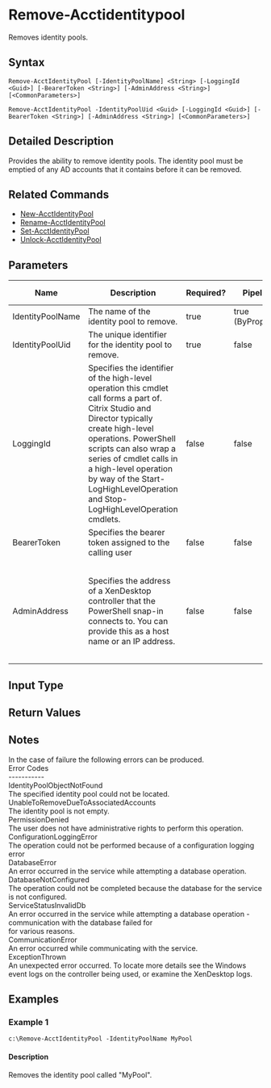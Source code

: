 ﻿
# Remove-Acctidentitypool
Removes identity pools.
## Syntax
```
Remove-AcctIdentityPool [-IdentityPoolName] <String> [-LoggingId <Guid>] [-BearerToken <String>] [-AdminAddress <String>] [<CommonParameters>]

Remove-AcctIdentityPool -IdentityPoolUid <Guid> [-LoggingId <Guid>] [-BearerToken <String>] [-AdminAddress <String>] [<CommonParameters>]
```
## Detailed Description
Provides the ability to remove identity pools.  The identity pool must be emptied of any AD accounts that it contains before it can be removed.


## Related Commands

* [New-AcctIdentityPool](./New-AcctIdentityPool/)
* [Rename-AcctIdentityPool](./Rename-AcctIdentityPool/)
* [Set-AcctIdentityPool](./Set-AcctIdentityPool/)
* [Unlock-AcctIdentityPool](./Unlock-AcctIdentityPool/)
## Parameters
| Name   | Description | Required? | Pipeline Input | Default Value |
| --- | --- | --- | --- | --- |
| IdentityPoolName | The name of the identity pool to remove. | true | true (ByPropertyName) |  |
| IdentityPoolUid | The unique identifier for the identity pool to remove. | true | false |  |
| LoggingId | Specifies the identifier of the high-level operation this cmdlet call forms a part of. Citrix Studio and Director typically create high-level operations. PowerShell scripts can also wrap a series of cmdlet calls in a high-level operation by way of the Start-LogHighLevelOperation and Stop-LogHighLevelOperation cmdlets. | false | false |  |
| BearerToken | Specifies the bearer token assigned to the calling user | false | false |  |
| AdminAddress | Specifies the address of a XenDesktop controller that the PowerShell snap-in connects to.  You can provide this as a host name or an IP address. | false | false | LocalHost. Once a value is provided by any cmdlet, this value becomes the default. |

## Input Type

### 

## Return Values

### 

## Notes
In the case of failure the following errors can be produced.<br>    Error Codes<br>    -----------<br>    IdentityPoolObjectNotFound<br>    The specified identity pool could not be located.<br>    UnableToRemoveDueToAssociatedAccounts<br>    The identity pool is not empty.<br>    PermissionDenied<br>    The user does not have administrative rights to perform this operation.<br>    ConfigurationLoggingError<br>    The operation could not be performed because of a configuration logging error<br>    DatabaseError<br>    An error occurred in the service while attempting a database operation.<br>    DatabaseNotConfigured<br>    The operation could not be completed because the database for the service is not configured.<br>    ServiceStatusInvalidDb<br>    An error occurred in the service while attempting a database operation - communication with the database failed for<br>    for various reasons.<br>    CommunicationError<br>    An error occurred while communicating with the service.<br>    ExceptionThrown<br>    An unexpected error occurred.  To locate more details see the Windows event logs on the controller being used, or examine the XenDesktop logs.
## Examples

### Example 1
```
c:\Remove-AcctIdentityPool -IdentityPoolName MyPool
```
#### Description
Removes the identity pool called "MyPool".
